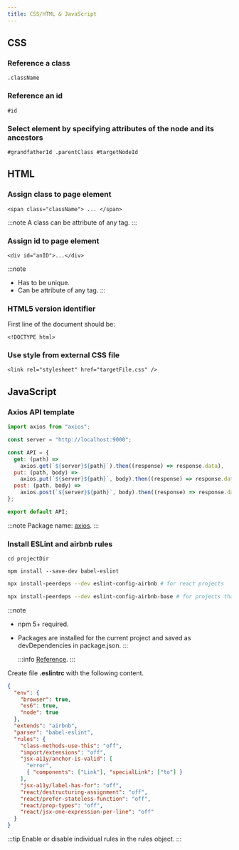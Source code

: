 ```yaml
---
title: CSS/HTML & JavaScript
---
```


## CSS

### Reference a class

```
.className
```

### Reference an id

```
#id
```

### Select element by specifying attributes of the node and its ancestors

```
#grandfatherId .parentClass #targetNodeId
```

## HTML

### Assign class to page element

```markup
<span class="className"> ... </span>
```

:::note
A class can be attribute of any tag.
:::

### Assign id to page element

```markup
<div id="anID">...</div>
```

:::note

- Has to be unique.
- Can be attribute of any tag.
  :::

### HTML5 version identifier

First line of the document should be:

```markup
<!DOCTYPE html>
```

### Use style from external CSS file

```markup
<link rel="stylesheet" href="targetFile.css" />
```

## JavaScript

### Axios API template

```javascript
import axios from "axios";

const server = "http://localhost:9000";

const API = {
  get: (path) =>
    axios.get(`${server}${path}`).then((response) => response.data),
  put: (path, body) =>
    axios.put(`${server}${path}`, body).then((response) => response.data),
  post: (path, body) =>
    axios.post(`${server}${path}`, body).then((response) => response.data),
};

export default API;
```

:::note
Package name: [axios](https://www.npmjs.com/package/axios).
:::

### Install ESLint and airbnb rules

```
cd projectDir
```

```
npm install --save-dev babel-eslint
```

```bash
npx install-peerdeps --dev eslint-config-airbnb # for react projects
```

```bash
npx install-peerdeps --dev eslint-config-airbnb-base # for projects that don't use react
```

:::note

- npm 5+ required.
- Packages are installed for the current project and saved as
  devDependencies in package.json.
  :::

  :::info
  [Reference](https://github.com/airbnb/javascript/tree/master/packages/eslint-config-airbnb).
  :::

Create file **.eslintrc** with the following content.

```json
{
  "env": {
    "browser": true,
    "es6": true,
    "node": true
  },
  "extends": "airbnb",
  "parser": "babel-eslint",
  "rules": {
    "class-methods-use-this": "off",
    "import/extensions": "off",
    "jsx-a11y/anchor-is-valid": [
      "error",
      { "components": ["Link"], "specialLink": ["to"] }
    ],
    "jsx-a11y/label-has-for": "off",
    "react/destructuring-assignment": "off",
    "react/prefer-stateless-function": "off",
    "react/prop-types": "off",
    "react/jsx-one-expression-per-line": "off"
  }
}
```

:::tip
Enable or disable individual rules in the rules object.
:::
